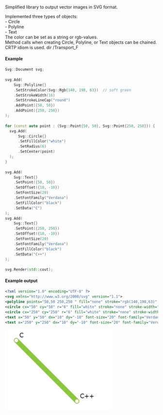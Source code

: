 Simplified library to output vector images in SVG format.

Implemented three types of objects:  
    - Circle  
    - Polyline  
    - Text  
The color can be set as a string or rgb-values.      
Method calls when creating Circle, Polyline, or Text objects can be chained. CRTP idiom is used. dir /Transport_F

#### Example
``` C++
Svg::Document svg;

svg.Add(
    Svg::Polyline{}
    .SetStrokeColor(Svg::Rgb{140, 198, 63})  // soft green
    .SetStrokeWidth(16)
    .SetStrokeLineCap("round")
    .AddPoint({50, 50})
    .AddPoint({250, 250})
);

for (const auto point : {Svg::Point{50, 50}, Svg::Point{250, 250}}) {
  svg.Add(
      Svg::Circle{}
      .SetFillColor("white")
      .SetRadius(6)
      .SetCenter(point)
  );
}

svg.Add(
    Svg::Text{}
    .SetPoint({50, 50})
    .SetOffset({10, -10})
    .SetFontSize(20)
    .SetFontFamily("Verdana")
    .SetFillColor("black")
    .SetData("C")
);
svg.Add(
    Svg::Text{}
    .SetPoint({250, 250})
    .SetOffset({10, -10})
    .SetFontSize(20)
    .SetFontFamily("Verdana")
    .SetFillColor("black")
    .SetData("C++")
);

svg.Render(std::cout);
```

#### Example output
``` xml
<?xml version="1.0" encoding="UTF-8" ?>
<svg xmlns="http://www.w3.org/2000/svg" version="1.1">
<polyline points="50,50 250,250 " fill="none" stroke="rgb(140,198,63)" stroke-width="16" stroke-linecap="round" />
<circle cx="50" cy="50" r="6" fill="white" stroke="none" stroke-width="1" />
<circle cx="250" cy="250" r="6" fill="white" stroke="none" stroke-width="1" />
<text x="50" y="50" dx="10" dy="-10" font-size="20" font-family="Verdana" fill="black" stroke="none" stroke-width="1" >C</text>
<text x="250" y="250" dx="10" dy="-10" font-size="20" font-family="Verdana" fill="black" stroke="none" stroke-width="1" >C++</text></svg>
```

![example](https://github.com/PlatInna/SVG/blob/master/Transport_F/example_out.jpg)
